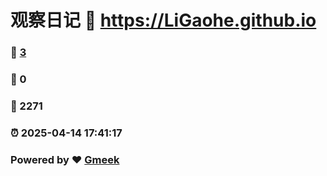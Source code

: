 # 观察日记 :link: https://LiGaohe.github.io 
### :page_facing_up: [3](https://LiGaohe.github.io/tag.html) 
### :speech_balloon: 0 
### :hibiscus: 2271 
### :alarm_clock: 2025-04-14 17:41:17 
### Powered by :heart: [Gmeek](https://github.com/Meekdai/Gmeek)
